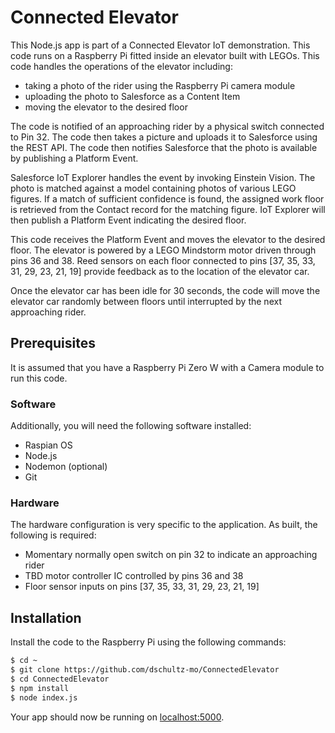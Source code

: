 # Connected Elevator

This Node.js app is part of a Connected Elevator IoT demonstration.  This code runs on a Raspberry Pi fitted inside an elevator built with LEGOs.  This code handles the operations of the elevator including:
- taking a photo of the rider using the Raspberry Pi camera module
- uploading the photo to Salesforce as a Content Item
- moving the elevator to the desired floor

The code is notified of an approaching rider by a physical switch connected to Pin 32.  The code then takes a picture and uploads it to Salesforce using the REST API.  The code then notifies Salesforce that the photo is available by publishing a Platform Event.  

Salesforce IoT Explorer handles the event by invoking Einstein Vision.  The photo is matched against a model containing photos of various LEGO figures.  If a match of sufficient confidence is found, the assigned work floor is retrieved from the Contact record for the matching figure.  IoT Explorer will then publish a Platform Event indicating the desired floor.

This code receives the Platform Event and moves the elevator to the desired floor.  The elevator is powered by a LEGO Mindstorm motor driven through pins 36 and 38.  Reed sensors on each floor connected to pins [37, 35, 33, 31, 29, 23, 21, 19] provide feedback as to the location of the elevator car.

Once the elevator car has been idle for 30 seconds, the code will move the elevator car randomly between floors until interrupted by the next approaching rider.

## Prerequisites
It is assumed that you have a Raspberry Pi Zero W with a Camera module to run this code.  

### Software
Additionally, you will need the following software installed:
- Raspian OS
- Node.js
- Nodemon (optional)
- Git

### Hardware
The hardware configuration is very specific to the application.  As built, the following is required:
- Momentary normally open switch on pin 32 to indicate an approaching rider
- TBD motor controller IC controlled by pins 36 and 38
- Floor sensor inputs on pins [37, 35, 33, 31, 29, 23, 21, 19]

## Installation
Install the code to the Raspberry Pi using the following commands:

```sh
$ cd ~
$ git clone https://github.com/dschultz-mo/ConnectedElevator
$ cd ConnectedElevator
$ npm install
$ node index.js
```

Your app should now be running on [localhost:5000](http://localhost:5000/).

